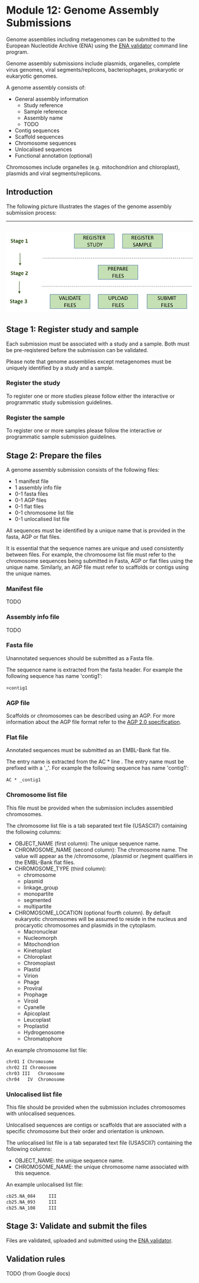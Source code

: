# Module 12: Genome Assembly Submissions

Genome assemblies including metagenomes can be submitted to the European Nucleotide Archive (ENA) 
using the [ENA validator](tool_01.md) command line program. 

Genome assembly submissions include plasmids, organelles, 
complete virus genomes, viral segments/replicons, bacteriophages, 
prokaryotic or eukaryotic genomes.
 
A genome assembly consists of:

- General assembly information
   - Study reference
   - Sample reference
   - Assembly name
   - TODO
- Contig sequences
- Scaffold sequences
- Chromosome sequences
- Unlocalised sequences
- Functional annotation (optional)

Chromosomes include organelles (e.g. mitochondrion and chloroplast), plasmids and viral segments/replicons.

## Introduction

The following picture illustrates the stages of the genome assembly submission process:

---    
![Submission process](images/validator_01.png)
---

## Stage 1: Register study and sample

Each submission must be associated with a study and a sample. 
Both must be pre-reqistered before the submission can be validated.

Please note that genome assemblies except metagenomes must be uniquely identified 
by a study and a sample.

### Register the study
 
To register one or more studies please follow either the interactive or programmatic study submission guidelines. 

### Register the sample
  
To register one or more samples please follow the interactive or programmatic sample submission guidelines.

## Stage 2: Prepare the files

A genome assembly submission consists of the following files:

- 1 manifest file
- 1 assembly info file
- 0-1 fasta files
- 0-1 AGP files
- 0-1 flat files
- 0-1 chromosome list file
- 0-1 unlocalised list file

All sequences must be identified by a unique name that is provided in the fasta, AGP or flat files.

It is essential that the sequence names are unique and used consistently between files. For example, the 
chromosome list file must refer to the chromosome sequences being submitted in Fasta, AGP or flat files 
using the unique name. Similarly, an AGP file must refer to scaffolds or contigs using the unique names.

### Manifest file

TODO

### Assembly info file

TODO

### Fasta file

Unannotated sequences should be submitted as a Fasta file.

The sequence name is extracted from the fasta header. For example the following sequence has name 'contig1':

`>contig1`

### AGP file

Scaffolds or chromosomes can be described using an AGP. For more information about the AGP file format refer to the 
[AGP 2.0 specification](https://www.ncbi.nlm.nih.gov/assembly/agp/AGP_Specification/).

### Flat file	

Annotated sequences must be submitted as an EMBL-Bank flat file.

The entry name is extracted from the AC * line . The entry name must be prefixed with a '_'.
For example the following sequence has name 'contig1':

`AC * _contig1`

### Chromosome list file

This file must be provided when the submission includes assembled chromosomes. 

The chromosome list file is a tab separated text file (USASCII7) containing the following columns:

- OBJECT_NAME (first column): The unique sequence name.
- CHROMOSOME_NAME (second column): The chromosome name. The value will appear as the /chromosome, /plasmid or /segment qualifiers in the EMBL-Bank flat files.
- CHROMOSOME_TYPE (third column):
    - chromosome
    - plasmid
    - linkage_group
    - monopartite
    - segmented
    - multipartite  
- CHROMOSOME_LOCATION (optional fourth column). By default eukaryotic chromosomes will be assumed to reside in the nucleus 
and procaryotic chromosomes and plasmids in the cytoplasm.
    - Macronuclear
    - Nucleomorph
    - Mitochondrion
    - Kinetoplast
    - Chloroplast
    - Chromoplast
    - Plastid
    - Virion
    - Phage
    - Proviral
    - Prophage
    - Viroid
    - Cyanelle
    - Apicoplast
    - Leucoplast
    - Proplastid
    - Hydrogenosome
    - Chromatophore

An example chromosome list file:

```
chr01 I Chromosome
chr02 II Chromosome
chr03 III	Chromosome
chr04	IV	Chromosome
```   
    
### Unlocalised list file

This file should be provided when the submission includes chromosomes with unlocalised sequences.

Unlocalised sequences are contigs or scaffolds that are associated with a specific chromosome but 
their order and orientation is unknown. 

The unlocalised list file is a tab separated text file (USASCII7) containing the following columns: 

- OBJECT_NAME: the unique sequence name.
- CHROMOSOME_NAME: the unique chromosome name associated with this sequence.

An example unlocalised list file:

```
cb25.NA_084     III
cb25.NA_093     III
cb25.NA_108     III
```   

## Stage 3: Validate and submit the files

Files are validated, uploaded and submitted using the [ENA validator](tool_01.md). 

## Validation rules

TODO (from Google docs)